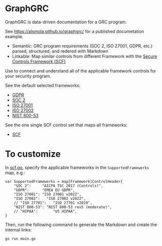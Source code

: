 # GraphGRC

GraphGRC is data-driven documentation for a GRC program.

See https://alsmola.github.io/graphgrc/ for a published documetation example.

- Semantic: GRC program requirements (SOC 2, ISO 27001, GDPR, etc.) parsed, structured, and redered with Markdown
- Linkable: Map similar controls from different Framework with the [Secure Controls Framework (SCF)](https://securecontrolsframework.com/)

Use to connect and understand all of the applicable framework controls for your security program.

See the default selected frameworks:

- [GDPR](gdpr/index.md)
- [SOC 2](soc2/index.md)
- [ISO 27001](iso27001/index.md)
- [ISO 27002](iso27002/index.md)
- [NIST 800-53](nist80053/index.md)

See the one single SCF control set that maps all frameworks:

- [SCF](scf/index.md)

# To customize

In [scf.go](internal/scf.go), specify the applicable frameworks in the `SupportedFrameworks` map, e.g.:

```
var SupportedFrameworks = map[Framework]ControlHeader{
	"SOC 2":     "AICPA TSC 2017 (Controls)",
	"GDPR":      "EMEA EU GDPR",
	"ISO 27001": "ISO 27001 v2022",
	"ISO 27002":   "ISO 27002 v2022",
	// "ISO 27701":   "ISO 27701 v2019",
	"NIST 800-53": "NIST 800-53 rev5 (moderate)",
	// "HIPAA":       "US HIPAA",
}
```

Then, run the following command to generate the Markdown and create the internal links:

`go run main.go`
